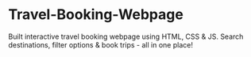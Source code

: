 # Travel-Booking-Webpage
Built interactive travel booking webpage using HTML, CSS &amp; JS. Search destinations, filter options &amp; book trips - all in one place!
